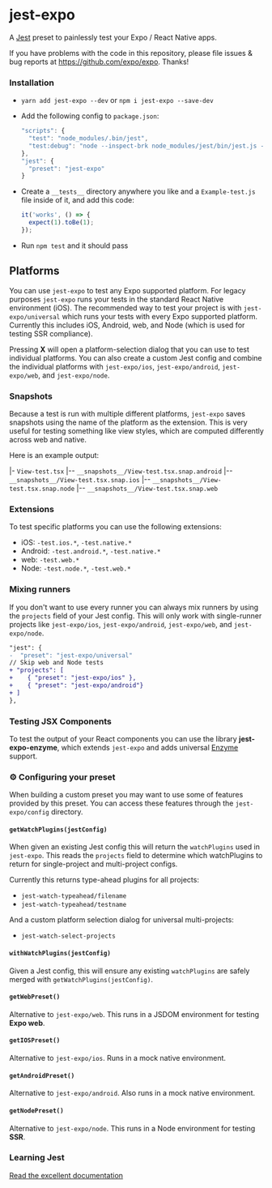 # jest-expo

A [Jest](https://facebook.github.io/jest/) preset to painlessly test your Expo / React Native apps.

If you have problems with the code in this repository, please file issues & bug reports
at https://github.com/expo/expo. Thanks!

### Installation

- `yarn add jest-expo --dev` or `npm i jest-expo --save-dev`
- Add the following config to `package.json`:

  ```js
  "scripts": {
    "test": "node_modules/.bin/jest",
    "test:debug": "node --inspect-brk node_modules/jest/bin/jest.js --runInBand"
  },
  "jest": {
    "preset": "jest-expo"
  }
  ```

- Create a `__tests__` directory anywhere you like and a `Example-test.js` file inside of it, and add this code:

  ```js
  it('works', () => {
    expect(1).toBe(1);
  });
  ```

- Run `npm test` and it should pass

## Platforms

You can use `jest-expo` to test any Expo supported platform. For legacy purposes `jest-expo` runs your tests in the standard React Native environment (iOS).
The recommended way to test your project is with `jest-expo/universal` which runs your tests with every Expo supported platform. Currently this includes iOS, Android, web, and Node (which is used for testing SSR compliance).

Pressing **X** will open a platform-selection dialog that you can use to test individual platforms. You can also create a custom Jest config and combine the individual platforms with `jest-expo/ios`, `jest-expo/android`, `jest-expo/web`, and `jest-expo/node`.

### Snapshots

Because a test is run with multiple different platforms, `jest-expo` saves snapshots using the name of the platform as the extension. This is very useful for testing something like view styles, which are computed differently across web and native.

Here is an example output:

|- `View-test.tsx`
|-- `__snapshots__/View-test.tsx.snap.android`
|-- `__snapshots__/View-test.tsx.snap.ios`
|-- `__snapshots__/View-test.tsx.snap.node`
|-- `__snapshots__/View-test.tsx.snap.web`

### Extensions

To test specific platforms you can use the following extensions:

- iOS: `-test.ios.*`, `-test.native.*`
- Android: `-test.android.*`, `-test.native.*`
- web: `-test.web.*`
- Node: `-test.node.*`, `-test.web.*`

### Mixing runners

If you don't want to use every runner you can always mix runners by using the `projects` field of your Jest config. This will only work with single-runner projects like `jest-expo/ios`, `jest-expo/android`, `jest-expo/web`, and `jest-expo/node`.

```diff
"jest": {
-  "preset": "jest-expo/universal"
// Skip web and Node tests
+ "projects": [
+    { "preset": "jest-expo/ios" },
+    { "preset": "jest-expo/android"}
+ ]
},
```

### Testing JSX Components

To test the output of your React components you can use the library **jest-expo-enzyme**, which extends `jest-expo` and adds universal [Enzyme](https://airbnb.io/enzyme/) support.

### ⚙️ Configuring your preset

When building a custom preset you may want to use some of features provided by this preset. You can access these features through the `jest-expo/config` directory.

#### `getWatchPlugins(jestConfig)`

When given an existing Jest config this will return the `watchPlugins` used in `jest-expo`. This reads the `projects` field to determine which watchPlugins to return for single-project and multi-project configs.

Currently this returns type-ahead plugins for all projects:

- `jest-watch-typeahead/filename`
- `jest-watch-typeahead/testname`

And a custom platform selection dialog for universal multi-projects:

- `jest-watch-select-projects`

#### `withWatchPlugins(jestConfig)`

Given a Jest config, this will ensure any existing `watchPlugins` are safely merged with `getWatchPlugins(jestConfig)`.

#### `getWebPreset()`

Alternative to `jest-expo/web`. This runs in a JSDOM environment for testing **Expo web**.

#### `getIOSPreset()`

Alternative to `jest-expo/ios`. Runs in a mock native environment.

#### `getAndroidPreset()`

Alternative to `jest-expo/android`. Also runs in a mock native environment.

#### `getNodePreset()`

Alternative to `jest-expo/node`. This runs in a Node environment for testing **SSR**.

### Learning Jest

[Read the excellent documentation](https://facebook.github.io/jest/)
